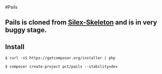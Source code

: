 #Pails

## Pails is cloned from [Silex-Skeleton](https://github.com/fabpot/Silex-Skeleton) and is in very buggy stage.

## Install

	$ curl -sS https://getcomposer.org/installer | php

	$ composer create-project pct/pails --stability=dev


